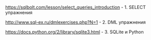 https://sqlbolt.com/lesson/select_queries_introduction - 1. SELECT упражнения

http://www.sql-ex.ru/dmlexercises.php?N=1 - 2. DML упражнения

https://docs.python.org/2/library/sqlite3.html - 3. SQLite и Python

